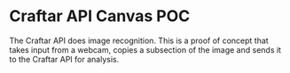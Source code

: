 # Craftar API Canvas POC
The Craftar API does image recognition. This is a proof of concept that takes input from a webcam, copies a subsection of the image and sends it to the Craftar API for analysis.
